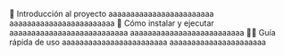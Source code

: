 📌 Introducción al proyecto
aaaaaaaaaaaaaaaaaaaaaaaa
aaaaaaaaaaaaaaaaaaaaaaaa
🔧 Cómo instalar y ejecutar
aaaaaaaaaaaaaaaaaaaaaaaaaaa
aaaaaaaaaaaaaaaaaaaaaaaaaa
🧑‍💻 Guía rápida de uso
aaaaaaaaaaaaaaaaaaaaaaaa
aaaaaaaaaaaaaaaaaaaaaa
